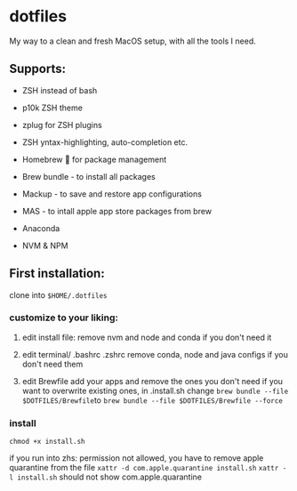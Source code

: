 # dotfiles

My way to a clean and fresh MacOS setup, with all the tools I need.

## Supports:

- ZSH instead of bash
- p10k ZSH theme
- zplug for ZSH plugins
- ZSH yntax-highlighting, auto-completion etc.

- Homebrew 🍺 for package management
- Brew bundle - to install all packages
- Mackup - to save and restore app configurations
- MAS - to intall apple app store packages from brew

- Anaconda
- NVM & NPM


## First installation:
clone into `$HOME/.dotfiles`

### customize to your liking:

1.  edit install file:
    remove nvm and node and conda if you don't need it

2.  edit terminal/ .bashrc .zshrc
    remove conda, node and java configs if you don't need them

3.  edit Brewfile
    add your apps and remove the ones you don't need
    if you want to overwrite existing ones, in .install.sh change
    `brew bundle --file $DOTFILES/Brewfile`to `brew bundle --file $DOTFILES/Brewfile --force`

### install

`chmod +x install.sh`

if you run into zhs: permission not allowed, you have to remove apple quarantine from the file
`xattr -d com.apple.quarantine install.sh`
`xattr -l install.sh` should not show com.apple.quarantine
